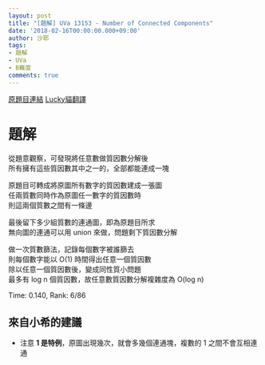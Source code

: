 ```yaml
---
layout: post
title: "[題解] UVa 13153 - Number of Connected Components"
date: '2018-02-16T00:00:00.000+09:00'
author: 沙耶
tags:
- 題解
- UVa
- B難度
comments: true
---
```


[原題目連結](https://uva.onlinejudge.org/index.php?option=com_onlinejudge&Itemid=8&category=24&page=show_problem&problem=5075)
[Lucky貓翻譯](http://luckycat.kshs.kh.edu.tw/homework/q13153.htm)

# 題解

從題意觀察，可發現將任意數做質因數分解後  
所有擁有這些質因數其中之一的，全部都能連成一塊

原題目可轉成將原圖所有數字的質因數建成一張圖  
任兩質數同時作為原圖任一數字的質因數時  
則這兩個質數之間有一條邊

最後留下多少組質數的連通圖，即為原題目所求  
無向圖的連通可以用 union 來做，問題剩下質因數分解

做一次質數篩法，記錄每個數字被誰篩去  
則每個數字能以 O(1) 時間得出任意一個質因數  
除以任意一個質因數後，變成同性質小問題  
最多有 log n 個質因數，故任意數質因數分解複雜度為 O(log n)

Time: 0.140, Rank: 6/86

## 來自小希的建議

- 注意 **1 是特例**，原圖出現幾次，就會多幾個連通塊，複數的 1 之間不會互相連通
